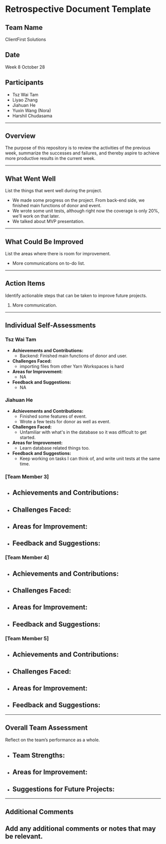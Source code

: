 # Retrospective Document Template

## Team Name
ClientFirst Solutions

## Date
Week 8 October 28

## Participants
- Tsz Wai Tam
- Liyao Zhang
- Jiahuan He
- Yuxin Wang (Nora)
- Harshil Chudasama

---

## Overview
The purpose of this repository is to review the activities of the previous week, summarize the successes and failures, and thereby aspire to achieve more productive results in the current week.

---

## What Went Well
List the things that went well during the project.
- We made some progress on the project. From back-end side, we finished main functions of donor and event.
- We wrote some unit tests, although right now the coverage is only 20%, we'll work on that later.
- We talked about MVP presentation.

---

## What Could Be Improved
List the areas where there is room for improvement.
- More communications on to-do list.

---

## Action Items
Identify actionable steps that can be taken to improve future projects.
1. More communication.

---

## Individual Self-Assessments
### Tsz Wai Tam
- **Achievements and Contributions:**
  - Backend: Finished main functions of donor and user.
- **Challenges Faced:**
  - importing files from other Yarn Workspaces is hard
- **Areas for Improvement:**
  - NA
- **Feedback and Suggestions:**
  - NA

### Jiahuan He
- **Achievements and Contributions:**
  - Finished some features of event.
  - Wrote a few tests for donor as well as event.
- **Challenges Faced:**
  - Unfamiliar with what's in the database so it was difficult to get started.
- **Areas for Improvement:**
  - Learn database related things too.
- **Feedback and Suggestions:**
  - Keep working on tasks I can think of, and write unit tests at the same time.

### [Team Member 3]
- **Achievements and Contributions:**
  -
- **Challenges Faced:**
  -
- **Areas for Improvement:**
  -
- **Feedback and Suggestions:**
  -

### [Team Member 4]
- **Achievements and Contributions:**
  -
- **Challenges Faced:**
  -
- **Areas for Improvement:**
  -
- **Feedback and Suggestions:**
  -

### [Team Member 5]
- **Achievements and Contributions:**
  -
- **Challenges Faced:**
  -
- **Areas for Improvement:**
  -
- **Feedback and Suggestions:**
  -

---

## Overall Team Assessment
Reflect on the team’s performance as a whole.
- **Team Strengths:**
  -
- **Areas for Improvement:**
  -
- **Suggestions for Future Projects:**
  -

---

## Additional Comments
Add any additional comments or notes that may be relevant.
-
